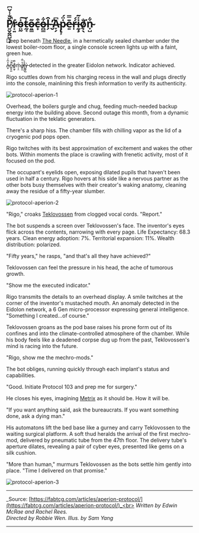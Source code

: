 # P̸͍̬̭̭̺͉̣̌̐̾̌͆̚r̴͔͍͐ȯ̴̤̰͠t̵̰̘͑õ̶͍͇c̶̟͒o̶̪̳͋l̶̗̑ ̴̮̓͘A̴̞̗͆ṗ̷̢͕̈́ē̵͍̿ŕ̶̩́ḭ̴̧͐͂o̸͙̖̐͘n̴̞̺͋

Deep beneath [The Needle](../../world-of-rathe/metrix/a-sprawling-metropolis.md#the-needle), in a hermetically sealed chamber under the lowest boiler-room floor, a single console screen lights up with a faint, green hue.

A̵̼̥͒͆̒͗n̵̳̼̟̺͒̑̚͝o̸͍͖̞̊̿m̴̜̞̤͑á̸̻̙̲̽̿̇l̷̡̘̰͔̐̀y̶͖̘͖͐ detected in the greater Eidolon network. Indicator achieved.

Rigo scuttles down from his charging recess in the wall and plugs directly into the console, mainlining this fresh information to verify its authenticity.

<img src="https://d2hl7maqck52px.cloudfront.net/main-story/12-bright-lights/protocol-aperion-1.webp" alt="protocol-aperion-1" class="center" />

Overhead, the boilers gurgle and chug, feeding much-needed backup energy into the building above. Second outage this month, from a dynamic fluctuation in the teklatic generators.

There's a sharp hiss. The chamber fills with chilling vapor as the lid of a cryogenic pod pops open.

Rigo twitches with its best approximation of excitement and wakes the other bots. Within moments the place is crawling with frenetic activity, most of it focused on the pod.

The occupant's eyelids open, exposing dilated pupils that haven't been used in half a century. Rigo hovers at his side like a nervous partner as the other bots busy themselves with their creator's waking anatomy, cleaning away the residue of a fifty-year slumber.

<img src="https://d2hl7maqck52px.cloudfront.net/main-story/12-bright-lights/protocol-aperion-2.webp" alt="protocol-aperion-2" class="center" />

"Rigo," croaks [Teklovossen](../../heroes-of-rathe/teklovossen-about.md) from clogged vocal cords. "Report."

The bot suspends a screen over Teklovossen's face. The inventor's eyes flick across the contents, narrowing with every page. Life Expectancy: 68.3 years. Clean energy adoption: 7%. Territorial expansion: 11%. Wealth distribution: polarized.

"Fifty years," he rasps, "and that's all they have achieved?"

Teklovossen can feel the pressure in his head, the ache of tumorous growth.

"Show me the executed indicator."

Rigo transmits the details to an overhead display. A smile twitches at the corner of the inventor's mustached mouth. An anomaly detected in the Eidolon network, a 6 Gen micro-processor expressing general intelligence. "Something I created...of course."

Teklovossen groans as the pod base raises his prone form out of its confines and into the climate-controlled atmosphere of the chamber. While his body feels like a deadened corpse dug up from the past, Teklovossen's mind is racing into the future.

"Rigo, show me the mechro-mods."

The bot obliges, running quickly through each implant's status and capabilities.

"Good. Initiate Protocol 103 and prep me for surgery."

He closes his eyes, imagining [Metrix](../../world-of-rathe/metrix/metrix.md) as it should be. How it will be.

"If you want anything said, ask the bureaucrats. If you want something done, ask a dying man."

His automatons lift the bed base like a gurney and carry Teklovossen to the waiting surgical platform. A soft thud heralds the arrival of the first mechro-mod, delivered by pneumatic tube from the 47th floor. The delivery tube's aperture dilates, revealing a pair of cyber eyes, presented like gems on a silk cushion.

"More than human," murmurs Teklovossen as the bots settle him gently into place. "Time I delivered on that promise."

<img src="https://d2hl7maqck52px.cloudfront.net/main-story/12-bright-lights/protocol-aperion-3.webp" alt="protocol-aperion-3" class="center" />

---

_Source: [https://fabtcg.com/articles/aperion-protocol/](https://fabtcg.com/articles/aperion-protocol/)_<br>
_Written by Edwin McRae and Rachel Rees._<br>
_Directed by Robbie Wen. Illus. by Sam Yang_

---
